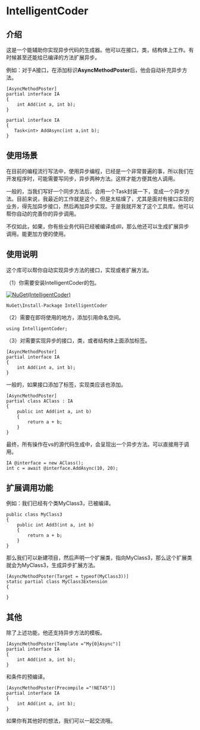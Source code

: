 # IntelligentCoder

## 介绍

这是一个能辅助你实现异步代码的生成器。他可以在接口，类，结构体上工作。有时候甚至还能给已编译的方法扩展异步。

例如：对于A接口，在添加标识**AsyncMethodPoster**后，他会自动补充异步方法。

```
[AsyncMethodPoster]
partial interface IA
{
    int Add(int a, int b);
}
```

```
partial interface IA
{
   Task<int> AddAsync(int a,int b);
}
```

## 使用场景

在目前的编程流行写法中，使用异步编程，已经是一个非常普遍的事，所以我们在开发程序时，可能需要写同步，异步两种方法。这样才能方便其他人调用。

一般的，当我们写好一个同步方法后，会用一个Task封装一下，变成一个异步方法。目前来说，我最近的工作就是这个，但是太枯燥了，尤其是面对有接口实现的业务，得先加异步接口，然后再加异步实现。于是我就开发了这个工具库。他可以帮你自动的完善你的异步调用。

不仅如此，如果，你有些业务代码已经被编译成dll，那么他还可以生成扩展异步调用。能更加方便的使用。

## 使用说明

这个库可以帮你自动实现异步方法的接口，实现或者扩展方法。

（1）你需要安装IntelligentCoder的包。


[![NuGet(IntelligentCoder)](https://img.shields.io/nuget/v/IntelligentCoder.svg?label=IntelligentCoder)](https://www.nuget.org/packages/IntelligentCoder/)

```
NuGet\Install-Package IntelligentCoder
```

（2）需要在即将使用的地方，添加引用命名空间。

```
using IntelligentCoder;
```

（3）对需要实现异步的接口，类，或者结构体上面添加标签。

```
[AsyncMethodPoster]
partial interface IA
{
    int Add(int a, int b);
}
```

一般的，如果接口添加了标签，实现类应该也添加。

```
[AsyncMethodPoster]
partial class AClass : IA
{
    public int Add(int a, int b)
    {
        return a + b;
    }
}
```

最终，所有操作在vs的源代码生成中，会呈现出一个异步方法。可以直接用于调用。

```
IA @interface = new AClass();
int c = await @interface.AddAsync(10, 20);
```



## 扩展调用功能

例如：我们已经有个类MyClass3，已被编译。

```
public class MyClass3
{
    public int Add3(int a, int b)
    {
        return a + b;
    }
}
```

那么我们可以新建项目，然后声明一个扩展类，指向MyClass3，那么这个扩展类就会为MyClass3，生成异步扩展方法。

```
[AsyncMethodPoster(Target = typeof(MyClass3))]
static partial class MyClass3Extension
{

}
```

## 其他

除了上述功能，他还支持异步方法的模板。

```
[AsyncMethodPoster(Template ="My{0}Async")]
partial interface IA
{
    int Add(int a, int b);
}
```

和条件的预编译。

```
[AsyncMethodPoster(Precompile ="!NET45")]
partial interface IA
{
    int Add(int a, int b);
}
```




如果你有其他好的想法，我们可以一起交流哦。












